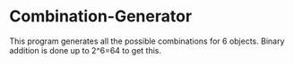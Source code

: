 # Combination-Generator
This program generates all the possible combinations for 6 objects.
Binary addition is done up to 2^6=64 to get this.
